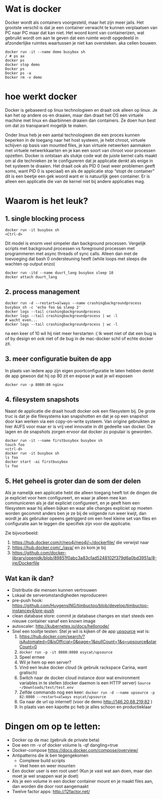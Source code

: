 # Wat is docker
Docker wordt als containers voorgesteld, maar het zijn meer jails. Het grootste verschil is dat je een container verwacht te kunnen verplaatsen van PC naar PC maar dat kan niet. Het woord komt van containerizen, wat gebruikt wordt om aan te geven dat een ruimte wordt opgedeeld in afzonderlijke ruimtes waartussen je niet kan oversteken. aka cellen bouwen.

```
docker run -it --name demo busybox sh
/ # ps ax 
docker ps
docker stop demo
Docker ps
Docker ps -a
Docker rm -v demo
```
# hoe werkt docker
Docker is gebaseerd op linux technologieen en draait ook alleen op linux. Je kan het op andere os-en draaien, maar dan draait het OS een virtuele machine met linux en daarbinnen draaien dan containers. Ze doen hun best om dat zo transparant mogelijk te maken. 

Onder linux heb je een aantal technologieen die een proces kunnen beperken in de toegang naar het host systeem, je hebt chroot, virtuele schijven op basis van mounted files, je kan virtuele netwerken aanmaken met virtuele netwerkkaarten en je kan een soort van chroot voor processen opzetten. Docker is ontstaan als stukje code wat de juiste kernel calls maakt om al die technieken ze te configureren dat je applicatie denkt als enige in het systeem te draaien. Het draait ook als PID 0 (wat weer problemen geeft soms, want PID 0 is speciaal) en als de applicatie stop “stopt de container” dit is een beetje een gek woord want er is natuurlijk geen container. Er is alleen een applicatie die van de kernel niet bij andere applicaties mag. 

# Waarom is het leuk?

## 1. single blocking process
```
docker run -it busybox sh
<Ctrl-d>
```

Dit model is enorm veel simpeler dan background processen. Vergelijk scripts met background processen vs foreground processen met programmeren met async threads of sync calls. Alleen dan met de toevoeging dat bash 0 ondersteuning heeft (while loops met sleeps die wachten op output enzo)

```
docker run -itd --name duurt_lang busybox sleep 10
docker attach duurt_lang
```

## 2. process management

```
docker run -d --restart=always --name crashingbackgroundprocess  busybox sh -c 'echo foo && sleep 2'
docker logs --tail crashingbackgroundprocess
docker logs --tail crashingbackgroundprocess | wc -l
# wacht even...
docker logs --tail crashingbackgroundprocess | wc -l
```

na een keer of 10 wil hij niet meer herstarten :( Ik weet niet of dat een bug is of by design en ook niet of de bug in de mac-docker schil of echte docker zit.

## 3. meer configuratie buiten de app
In plaats van iedere app zijn eigen poortconfiguratie te laten hebben denkt de app gewoon dat hij op 80 zit en expose je wat je wil exposen

```
docker run -p 8080:80 nginx
```

## 4. filesystem snapshots
Naast de applicatie die draait houdt docker ook een filesystem bij. De grote truc is dat je die filesystems kan snapshotten en dat je op een snapshot door kan werken via een copy-on-write systeem. Van origine gebruikten ze hier AUFS voor maar er is vrij veel innovatie in dit gedeelte van docker. De lagen en de snapshots zorgen ervoor dat docker zo populair is geworden.

```
docker run -it --name firstbusybox busybox sh
touch foo
<ctrl-d>
docker run -it busybox sh
ls foo
docker start -ai firstbusybox
ls foo 
```

## 5. Het geheel is groter dan de som der delen
Als je namelijk een applicatie hebt die alleen toegang heeft tot de dingen die je expliciet voor hem configureert, en waar je alleen mee kan communiceren als je dat expliciet configureert, en je geeft hem een filesystem waar hij alleen bijkan en waar alle changes expliciet op moeten worden gecommit anders ben je ze bij de volgende run weer kwijt, dan wordt je als gebruiker opeens getriggerd om een heel kleine set van files en configuratie aan te leggen die specifiek zijn voor die applicatie.

Zie bijvoorbeeld: 
 1. https://hub.docker.com/r/neo4j/neo4j/~/dockerfile/ die verwijst naar
 1. https://hub.docker.com/_/java/ en zo kom je bij
 1. https://github.com/docker-library/openjdk/blob/89851f0abc3a83cfad5248102f379d6a0bd3951a/8-jre/Dockerfile

## Wat kan ik dan?

 - Distributie die mensen kunnen vertrouwen
 - Lokaal de serveromstandigheden reproduceren
 - pre-push hook: https://github.com/HuygensING/timbuctoo/blob/develop/timbuctoo-instancev4/pre-push
 - clean database store: commit je database changes en start steeds een nieuwe container vanaf een known image
 - autoscaler: http://kubernetes.io/docs/hellonode/
 - Snel een tooltje testen: Stel je wil is kijken of de app [upsource](https://www.jetbrains.com/upsource/) wat is:
   1. https://hub.docker.com/search/?isAutomated=0&isOfficial=0&page=1&pullCount=1&q=upsource&starCount=0
   1. `docker run -p -it 8080:8080 esycat/upsource`
   1. Speel ermee
   1. Wil je hem op een server?
     1. Vind een leuke docker cloud (ik gebruik rackspace Carina, want gratisch) 
     1. Switch naar de docker cloud instance door wat environment variables in te stellen (docker daemon is een HTTP server)
       `Source ~/Downloads/test/test.env`
   1. Zelfde commando nog een keer:
      `docker run -d --name upsource -p 82:8080 --restart=always esycat/upsource`
   1. Ga naar de url op internet! (voor de demo http://146.20.68.219:82 )
   1. In plaats van een kapotte pc heb je alles schoon en productieklaar

# Dingen om op te letten:

- Docker op de mac (gebruik de private beta)
- Doe een rm -v of  docker volume ls -qf dangling=true
- Docker-compose https://docs.docker.com/compose/overview/
- Antipatterns die ik ben tegengekomen
	 - Complexe build scripts 
	 - Veel heen en weer mounten
- Een docker user is een root user! (Kun je vast wat aan doen, maar dan moet je wel snappen wat je doet)
- Als je een volume in een docker container mount en je maakt files aan, dan worden die door root aangemaakt
- Twelve factor apps: http://12factor.net/

